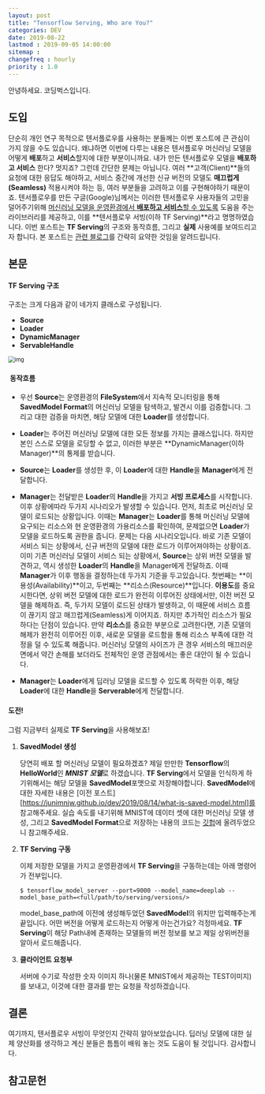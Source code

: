 ```yaml
---
layout: post
title: "Tensorflow Serving, Who are You?"
categories: DEV
date: 2019-08-22
lastmod : 2019-09-05 14:00:00
sitemap :
changefreq : hourly
priority : 1.0
---
```




안녕하세요. 코딩벅스입니다.   



## 도입

  단순히 개인 연구 목적으로 텐서플로우를 사용하는 분들께는 이번 포스트에 큰 관심이 가지 않을 수도 있습니다. 왜냐하면 이번에 다루는 내용은 텐서플로우 머신러닝 모델을 어떻게 **배포**하고 **서비스**할지에 대한 부분이니까요. 내가 만든 텐서플로우 모델을 **배포하고 서비스** 한다? 멋지죠? 그런데 간단한 문제는 아닙니다. 여러 **고객(Client)**들의 요청에 대한 응답도 해야하고, 서비스 중간에 개선한 신규 버전의 모델도 **매끄럽게(Seamless)** 적용시켜야 하는 등, 여러 부분들을 고려하고 이를 구현해야하기 때문이죠. 텐서플로우를 만든 구글(Google)님께서는 이러한 텐서플로우 사용자들의 고민을 덜어주기위해 <u>머신러닝 모델을 운영환경에서 **배포하고 서비스**할 수 있도록</u> 도움을 주는 라이브러리를 제공하고, 이를 **텐서플로우 서빙(이하 TF Serving)**라고 명명하였습니다. 이번 포스트는 **TF Serving**의 구조와 동작흐름, 그리고 **실제** 사용예를 보여드리고자 합니다. 본 포스트는 [관련 블로그][1]를 간략히 요약한 것임을 알려드립니다.



## 본문

#### TF Serving 구조

구조는 크게 다음과 같이 네가지 클래스로 구성됩니다. 

* **Source**
* **Loader** 
* **DynamicManager**
* **ServableHandle**

<img src="https://cdn-media-1.freecodecamp.org/images/1*TwfOoS3M8DaUiB7ntP07_w.png" alt="img" style="zoom:80%;" />

####  동작흐름

* 우선 **Source**는 운영환경의 **FileSystem**에서 지속적 모니터링을 통해 **SavedModel Format**의 머신러닝 모델을 탐색하고, 발견시 이를 검증합니다. 그리고 대한 검증을 마치면, 해당 모델에 대한 **Loader**를 생성합니다. 

* **Loader**는 주어진 머신러닝 모델에 대한 모든 정보를 가지는 클래스입니다. 하지만 본인 스스로 모델을 로딩할 수 없고, 이러한 부분은 **DynamicManager(이하 Manager)**의 통제를 받습니다.  

* **Source**는 **Loader**를 생성한 후,  이 **Loader**에 대한 **Handle**을 **Manager**에게 전달합니다. 

* **Manager**는 전달받은 **Loader**의 **Handle**을 가지고 **서빙 프로세스**를 시작합니다. 이후 상황에따라 두가지 시나리오가 발생할 수 있습니다. 먼저, 최초로 머신러닝 모델이 로드되는 상황입니다. 이때는 **Manager**는 **Loader**를 통해 머신러닝 모델에 요구되는 리소스와 현 운영환경의 가용리소스를 확인하여, 문제없으면 **Loader**가 모델을 로드하도록 권한을 줍니다. 문제는 다음 시나리오입니다. 바로 기존 모델이 서비스 되는 상황에서, 신규 버전의 모델에 대한 로드가 이루어져야하는 상황이죠. 이미 기존 머신러닝 모델이 서비스 되는 상황에서,  **Source**는 상위 버전 모델을 발견하고, 역시 생성한 **Loader**의 **Handle**을 Manager에게 전달하죠. 이때 **Manager**가 이후 행동을 결정하는데 두가지 기준을 두고있습니다. 첫번째는 **이용성(Availability)**이고, 두번째는 **리소스(Resource)**입니다. **이용도**를 중요시한다면, 상위 버전 모델에 대한 로드가 완전히 이루어진 상태에서만, 이전 버전 모델을 해제하죠. 즉, 두가지 모델이 로드된 상태가 발생하고, 이 때문에 서비스 흐름이 끊기지 않고 매끄럽게(Seamless)게 이어지죠. 하지만 추가적인 리소스가 필요하다는 단점이 있습니다. 만약 **리소스**를 중요한 부분으로 고려한다면, 기존 모델의 해제가 완전히 이루어진 이후, 새로운 모델을 로드함을 통해 리소스 부족에 대한 걱정을 덜 수 있도록 해줍니다. 머신러닝 모델의 사이즈가 큰 경우 서비스의 매끄러운 면에서 약간 손해를 보더라도 전체적인 운영 관점에서는 좋은 대안이 될 수 있습니다. 

* **Manager**는 **Loader**에게 딥러닝 모델을 로드할 수 있도록 허락한 이후, 해당 **Loader**에 대한 **Handle**을 **Serverable**에게 전달합니다. 



#### 도전!

그럼 지금부터 실제로 **TF Serving**을 사용해보죠! 



1. **SavedModel 생성**  

   당연히 배포 할 머신러닝 모델이 필요하겠죠? 제일 만만한 **Tensorflow**의 **HelloWorld**인 ***MNIST 모델***로 하겠습니다.  **TF Serving**에서 모델을 인식하게 하기위해서는 해당 모델을 **SavedModel**포맷으로 저장해야합니다. **SavedModel**에 대한 자세한 내용은 [이전 포스트][https://junimnjw.github.io/dev/2019/08/14/what-is-saved-model.html]를 참고해주세요. 실습 속도를 내기위해 MNIST에 데이터 셋에 대한 머신러닝 모델 생성, 그리고 **SavedModel Format**으로 저장하는 내용의 코드는 [깃헙](https://github.com/junimnjw/codes/blob/master/python/mnist_tflite_project/export_mnist_to_savedmodel.py)에 올려두었으니 참고해주세요. 

   

2. **TF Serving 구동**

   이제 저장한 모델을 가지고 운영환경에서 **TF Serving**을 구동하는데는 아래 명령어가 전부입니다. 

   ```
   $ tensorflow_model_server --port=9000 --model_name=deeplab --model_base_path=<full/path/to/serving/versions/>
   ```

   model_base_path에 이전에 생성해두었던 **SavedModel**의 위치만 입력해주는게 끝입니다. 어떤 버전을 어떻게 로드하는지 어떻게 아는건가요? 걱정마세요. **TF Serving**이 해당 Path내에 존재하는 모델들의 버전 정보를 보고 제일 상위버전을 알아서 로드해줍니다. 

   

3. **클라이언트 요청부**

   서버에 수기로 작성한 숫자 이미지 하나(물론 MNIST에서 제공하는 TEST이미지)를 보내고, 이것에 대한 결과를 받는 요청을 작성하겠습니다. 

   

## 결론

여기까지, 텐서플로우 서빙이 무엇인지 간략히 알아보았습니다. 딥러닝 모델에 대한 실제 양산화를 생각하고 계신 분들은 틈틈이 배워 놓는 것도 도움이 될 것입니다. 감사합니다. 



## 참고문헌

[1]:https://www.freecodecamp.org/news/how-to-deploy-tensorflow-models-to-production-using-tf-serving-4b4b78d41700/	"How to deploy a Tensorlofw Model"

